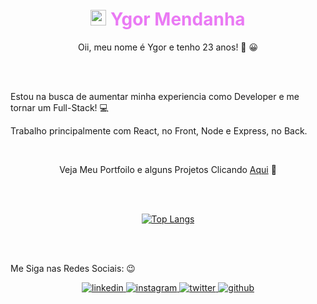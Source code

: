<h1 align="center" style="color:#ea7af4;"><img height="25" src="favicon.ico"/> Ygor Mendanha </h1>

<p align="center">
Oii, meu nome é Ygor e  tenho 23 anos! 👋 😀
</p>

<br/><br/>

<p>

Estou na busca de aumentar minha experiencia como Developer e me tornar um Full-Stack! 💻

Trabalho principalmente com React, no Front, Node e Express, no Back.

</p>

<br/>

<p align="center" >Veja Meu Portfoilo e alguns Projetos Clicando <a href="https://ygormendanha.github.io/Portfolio/">Aqui</a> 🚀
</p>

<br/><br/>

<div align="center">

[![Top Langs](https://github-readme-stats.vercel.app/api/top-langs/?username=YgorMendanha&langs_count=4&card_width=500&title_color=ea7af4&text_color=ea7af4&bg_color=1B0D3C)](https://github.com/anuraghazra/github-readme-stats)

</div>

<br/><br/>
 
<p>
Me Siga nas Redes Sociais: 😉
</p>

<p align="center">
    <a href="https://www.linkedin.com/in/ygormendanha"/>
        <img alt="linkedin" src="https://img.shields.io/badge/linkedin-%230077B5.svg?&style=for-the-badge&logo=linkedin&logoColor=white&link=mailto:https://www.linkedin.com/in/ygormendanha/">
    </a>
  <a href="https://www.instagram.com/_oygorguimaraes/">
        <img alt="instagram" src="https://img.shields.io/badge/Instagram-E4405F?style=for-the-badge&logo=instagram&logoColor=white">
    </a>
    <a href="https://twitter.com/oTalDoPatolino">
    <img alt="twitter" src="https://img.shields.io/twitter/follow/oTalDoPatolino?color=1DA1F2&logo=twitter&style=for-the-badge&label=twitter" />
  </a>
    <a href="https://github.com/YgorMendanha">
    <img alt="github" src="https://img.shields.io/github/followers/YgorMendanha?color=181717&logo=github&style=for-the-badge&label=github" />
  </a>
</p>
